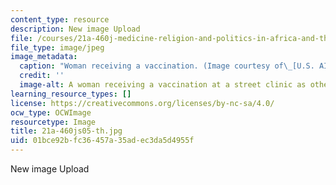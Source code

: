 ```yaml
---
content_type: resource
description: New image Upload
file: /courses/21a-460j-medicine-religion-and-politics-in-africa-and-the-african-diaspora-spring-2005/01bce92bfc36457a35adec3da5d4955f_21a-460js05-th.jpg
file_type: image/jpeg
image_metadata:
  caption: "Woman receiving a vaccination. (Image courtesy of\_[U.S. AID](http://www.usaid.gov/).)"
  credit: ''
  image-alt: A woman receiving a vaccination at a street clinic as others watch.
learning_resource_types: []
license: https://creativecommons.org/licenses/by-nc-sa/4.0/
ocw_type: OCWImage
resourcetype: Image
title: 21a-460js05-th.jpg
uid: 01bce92b-fc36-457a-35ad-ec3da5d4955f
---
```

New image Upload